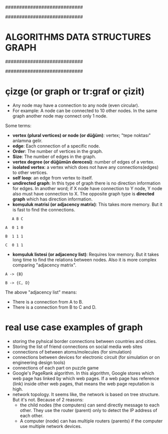 ############################

############################
# ALGORITHMS DATA STRUCTURES GRAPH
############################

############################

# çizge (or graph or tr:graf or çizit)
- Any node may have a connection to any node (even circular).
- For example: A node can be connected to 10 other nodes. In the same graph another node may connect only 1 node.

Some terms:
- __vertex (plural vertices) or node (or düğüm)__: vertex; "tepe noktası" anlamına gelir.
- __edge__: Each connection of a specific node.
- __Order__: The number of vertices in the graph.
- __Size__: The number of edges in the graph.
- __vertex degree (or düğümün derecesi)__: number of edges of a vertex.
- __isolated vertex__: a vertex which does not have any connections(edges) to other vertices.
- __self loop__: an edge from vertex to itself.
- __undirected graph__: In this type of graph there is no direction information for edges. In another word; if X node have connection to Y node, Y node also must have connection to X. The opposite graph type is __directed graph__ which has direction information.
- __komşuluk matrisi (or adjacency matrix)__: This takes more memory. But it is fast to find the connections.

```
   A B C

A  0 1 0

B  1 1 1

C  0 1 1
```

- __komşuluk listesi (or adjacency list)__: Requires low memory. But it takes long time to find the relations between nodes. Also it is more complex comparing "adjacency matrix".

```
A -> {B}

B -> {C, D}
```

The above "adjacency list" means:
- There is a connection from A to B.
- There is a connection from B to C and D.

# real use case examples of graph
- storing the pyhsical border connections between countries and cities.
- Storing the list of friend connections on social media web sites
- connections of between atoms/molecules (for simulation)
- connections between devices for electronic circuit (for simulation or on engineering design tools)
- connections of each part on puzzle game
- Google's PageRank algorithm. In this algorithm, Google stores which web page has linked by which web pages. If a web page has reference (link) inside other web pages, that means the web page reputation is high.
- network topology. It seems like, the network is based on tree structure. But it's not. Because of 2 reasons:
  - the child nodes (the computers) can send directly message to each other. They use the router (parent) only to detect the IP address of each other.
  - A computer (node) can has multiple routers (parents) if the computer use multiple network devices.
